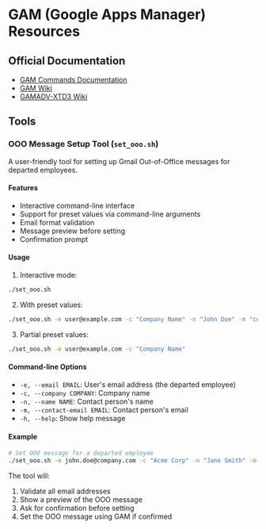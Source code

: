 # GAM (Google Apps Manager) Resources

## Official Documentation
- [GAM Commands Documentation](https://sites.google.com/view/gam--commands/home?authuser=0)
- [GAM Wiki](https://github.com/GAM-team/GAM/wiki)
- [GAMADV-XTD3 Wiki](https://github.com/taers232c/GAMADV-XTD3/wiki)

## Tools

### OOO Message Setup Tool (`set_ooo.sh`)

A user-friendly tool for setting up Gmail Out-of-Office messages for departed employees.

#### Features
- Interactive command-line interface
- Support for preset values via command-line arguments
- Email format validation
- Message preview before setting
- Confirmation prompt

#### Usage

1. Interactive mode:
```bash
./set_ooo.sh
```

2. With preset values:
```bash
./set_ooo.sh -e user@example.com -c "Company Name" -n "John Doe" -m "contact@example.com"
```

3. Partial preset values:
```bash
./set_ooo.sh -e user@example.com -c "Company Name"
```

#### Command-line Options
- `-e, --email EMAIL`: User's email address (the departed employee)
- `-c, --company COMPANY`: Company name
- `-n, --name NAME`: Contact person's name
- `-m, --contact-email EMAIL`: Contact person's email
- `-h, --help`: Show help message

#### Example
```bash
# Set OOO message for a departed employee
./set_ooo.sh -e john.doe@company.com -c "Acme Corp" -n "Jane Smith" -m "jane.smith@company.com"
```

The tool will:
1. Validate all email addresses
2. Show a preview of the OOO message
3. Ask for confirmation before setting
4. Set the OOO message using GAM if confirmed